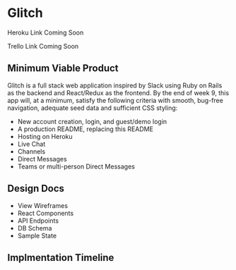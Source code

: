 # Glitch

Heroku Link
  Coming Soon

Trello Link
  Coming Soon

## Minimum Viable Product

Glitch is a full stack web application inspired by Slack using Ruby on Rails as the backend and React/Redux as the frontend. By the end of week 9, this app will, at a minimum, satisfy the following criteria with smooth, bug-free navigation, adequate seed data and sufficient CSS styling:

* New account creation, login, and guest/demo login
* A production README, replacing this README
* Hosting on Heroku
* Live Chat
* Channels
* Direct Messages
* Teams or multi-person Direct Messages

## Design Docs

* View Wireframes
* React Components
* API Endpoints
* DB Schema
* Sample State

## Implmentation Timeline

